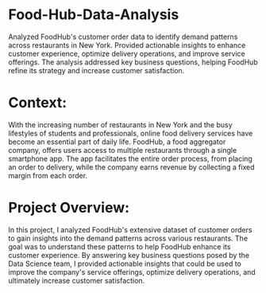 # Food-Hub-Data-Analysis
Analyzed FoodHub's customer order data to identify demand patterns across restaurants in New York. Provided actionable insights to enhance customer experience, optimize delivery operations, and improve service offerings. The analysis addressed key business questions, helping FoodHub refine its strategy and increase customer satisfaction.

# Context:
With the increasing number of restaurants in New York and the busy lifestyles of students and professionals, online food delivery services have become an essential part of daily life. FoodHub, a food aggregator company, offers users access to multiple restaurants through a single smartphone app. The app facilitates the entire order process, from placing an order to delivery, while the company earns revenue by collecting a fixed margin from each order.

# Project Overview:
In this project, I analyzed FoodHub's extensive dataset of customer orders to gain insights into the demand patterns across various restaurants. The goal was to understand these patterns to help FoodHub enhance its customer experience. By answering key business questions posed by the Data Science team, I provided actionable insights that could be used to improve the company's service offerings, optimize delivery operations, and ultimately increase customer satisfaction.

